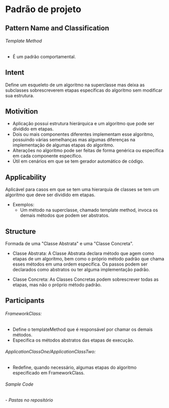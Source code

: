 # Padrão de projeto

## Pattern Name and Classification
  ###### Template Method
  - É um padrão comportamental.
## Intent
  Define um esqueleto de um algoritmo na superclasse mas deixa as subclasses sobrescreverem etapas específicas do algoritmo sem modificar sua estrutura.

## Motivition
  - Aplicação possui estrutura hierárquica e um algoritmo que pode ser dividido em etapas.
  - Dois ou mais componentes diferentes implementam esse algoritmo, possuindo várias semelhanças mas algumas diferenças na implementação de algumas etapas do algoritmo.
  - Alterações no algoritmo pode ser feitas de forma genérica ou específica em cada componente específico.
  - Útil em cenários em que se tem gerador automático de código.
    
## Applicability
  Aplicável para casos em que se tem uma hierarquia de classes se tem um algoritmo que deve ser dividido em etapas.
  - Exemplos:
    - Um método na superclasse, chamado template method, invoca os demais métodos que podem ser abstratos.

## Structure  
  Formada de uma "Classe Abstrata" e uma "Classe Concreta".
  
  - Classe Abstrata:
    A Classe Abstrata declara método que agem como etapas de um algoritmo, bem como o próprio método padrão que chama esses métodos em uma ordem específica. Os passos podem ser declarados como abstratos ou ter alguma implementação padrão.

  - Classe Concreta:
    As Classes Concretas podem sobrescrever todas as etapas, mas não o próprio método padrão.

## Participants
 ###### FrameworkClass:
  - Define o templateMethod que é responsável por chamar os demais métodos.
  - Especifica os métodos abstratos das etapas de execução.

###### ApplicationClassOne/ApplicationClassTwo: 
  - Redefine, quando necessário, algumas etapas do algoritmo especificado em FrameworkClass.
  
###### Sample Code
  ###### - Pastas no repositório
